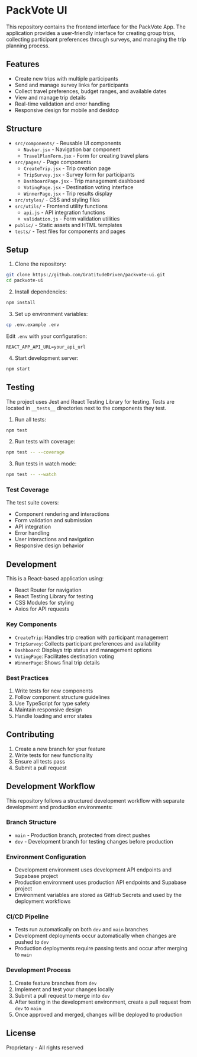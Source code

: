# PackVote UI

This repository contains the frontend interface for the PackVote App. The application provides a user-friendly interface for creating group trips, collecting participant preferences through surveys, and managing the trip planning process.

## Features

- Create new trips with multiple participants
- Send and manage survey links for participants
- Collect travel preferences, budget ranges, and available dates
- View and manage trip details
- Real-time validation and error handling
- Responsive design for mobile and desktop

## Structure
- `src/components/` - Reusable UI components
  - `Navbar.jsx` - Navigation bar component
  - `TravelPlanForm.jsx` - Form for creating travel plans
- `src/pages/` - Page components
  - `CreateTrip.jsx` - Trip creation page
  - `TripSurvey.jsx` - Survey form for participants
  - `DashboardPage.jsx` - Trip management dashboard
  - `VotingPage.jsx` - Destination voting interface
  - `WinnerPage.jsx` - Trip results display
- `src/styles/` - CSS and styling files
- `src/utils/` - Frontend utility functions
  - `api.js` - API integration functions
  - `validation.js` - Form validation utilities
- `public/` - Static assets and HTML templates
- `tests/` - Test files for components and pages

## Setup

1. Clone the repository:
```bash
git clone https://github.com/GratitudeDriven/packvote-ui.git
cd packvote-ui
```

2. Install dependencies:
```bash
npm install
```

3. Set up environment variables:
```bash
cp .env.example .env
```
Edit `.env` with your configuration:
```
REACT_APP_API_URL=your_api_url
```

4. Start development server:
```bash
npm start
```

## Testing

The project uses Jest and React Testing Library for testing. Tests are located in `__tests__` directories next to the components they test.

1. Run all tests:
```bash
npm test
```

2. Run tests with coverage:
```bash
npm test -- --coverage
```

3. Run tests in watch mode:
```bash
npm test -- --watch
```

### Test Coverage

The test suite covers:
- Component rendering and interactions
- Form validation and submission
- API integration
- Error handling
- User interactions and navigation
- Responsive design behavior

## Development

This is a React-based application using:
- React Router for navigation
- React Testing Library for testing
- CSS Modules for styling
- Axios for API requests

### Key Components

- `CreateTrip`: Handles trip creation with participant management
- `TripSurvey`: Collects participant preferences and availability
- `Dashboard`: Displays trip status and management options
- `VotingPage`: Facilitates destination voting
- `WinnerPage`: Shows final trip details

### Best Practices

1. Write tests for new components
2. Follow component structure guidelines
3. Use TypeScript for type safety
4. Maintain responsive design
5. Handle loading and error states

## Contributing

1. Create a new branch for your feature
2. Write tests for new functionality
3. Ensure all tests pass
4. Submit a pull request

## Development Workflow

This repository follows a structured development workflow with separate development and production environments:

### Branch Structure
- `main` - Production branch, protected from direct pushes
- `dev` - Development branch for testing changes before production


### Environment Configuration
- Development environment uses development API endpoints and Supabase project
- Production environment uses production API endpoints and Supabase project
- Environment variables are stored as GitHub Secrets and used by the deployment workflows

### CI/CD Pipeline
- Tests run automatically on both `dev` and `main` branches
- Development deployments occur automatically when changes are pushed to `dev`
- Production deployments require passing tests and occur after merging to `main`

### Development Process
1. Create feature branches from `dev`
2. Implement and test your changes locally
3. Submit a pull request to merge into `dev`
4. After testing in the development environment, create a pull request from `dev` to `main`
5. Once approved and merged, changes will be deployed to production

## License

Proprietary - All rights reserved